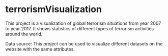 # terrorismVisualization

This project is a visualization of global terrorism situations from year 2007 to year 2017. It shows statistics of different types of terrorism activities around the world.

Data source: 
This project can be used to visualize different datasets on the website with the same attributes. 
